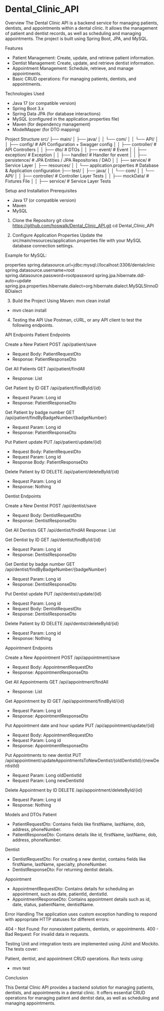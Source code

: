 # Dental_Clinic_API

Overview
The Dental Clinic API is a backend service for managing patients, dentists, and appointments within a dental clinic. It allows the management of patient and dentist records, as well as scheduling and managing appointments. The project is built using Spring Boot, JPA, and MySQL.

Features
- Patient Management: Create, update, and retrieve patient information.
- Dentist Management: Create, update, and retrieve dentist information.
- Appointment Management: Schedule, retrieve, and manage appointments.
- Basic CRUD operations: For managing patients, dentists, and appointments.

Technologies Used
- Java 17 (or compatible version)
- Spring Boot 3.x
- Spring Data JPA (for database interactions)
- MySQL (configured in the application.properties file)
- Maven (for dependency management)
- ModelMapper (for DTO mapping)

Project Structure
src/
 ├── main/
 │   ├── java/
 │   │   └── com/
 │   │       └── API/
 │   │           ├── config/           # API Configuration + Swagger config
 │   │           ├── controller/       # API Controllers
 │   │           ├── dto/              # DTOs
 │   │           ├── event/            # Event
 │   │           ├── exception/        # Exception
 │   │           ├── handler/          # Handler for event
 │   │           ├── persistence/      # JPA Entities / JPA Repositories / DAO
 │   │           ├── service/          # Service Layer
 │   ├── resources/
 │   │   └── application.properties    # Database & Application configuration
 ├── test/
 │   ├── java/
 │   │   └── com/
 │   │       └── API/
 │   │           ├── controller/       # Controller Layer Tests
 │   │           ├── mockData/         # Fixtures File
 │   │           ├── service/          # Service Layer Tests
 
Setup and Installation
Prerequisites

- Java 17 (or compatible version)
- Maven
- MySQL
  
1. Clone the Repository
git clone https://github.com/hoswalk/Dental_Clinic_API.git
cd Dental_Clinic_API

3. Configure Application Properties
Update the src/main/resources/application.properties file with your MySQL database connection settings.

Example for MySQL:

properties
spring.datasource.url=jdbc:mysql://localhost:3306/dentalclinic
spring.datasource.username=root
spring.datasource.password=rootpassword
spring.jpa.hibernate.ddl-auto=update
spring.jpa.properties.hibernate.dialect=org.hibernate.dialect.MySQL5InnoDBDialect

3. Build the Project
Using Maven: mvn clean install
- mvn clean install

4. Testing the API
Use Postman, cURL, or any API client to test the following endpoints.

API Endpoints
Patient Endpoints

Create a New Patient
POST /api/patient/save
- Request Body: PatientRequestDto
- Response: PatientResponseDto

Get All Patients
GET /api/patient/findAll
- Response: List<PatientResponseDto>
  
Get Patient by ID
GET /api/patient/findById/{id}
- Request Param: Long id
- Response: PatientResponseDto
  
Get Patient by badge number
GET /api/patient/findByBadgeNumber/{badgeNumber}
- Request Param: Long id
- Response: PatientResponseDto

Put Patient update
PUT /api/patient/update/{id}
- Request Body: PatientRequestDto
- Request Param: Long id
- Response Body: PatientResponseDto

Delete Patient by ID
DELETE /api/patient/deleteById/{id}
- Request Param: Long id
- Response: Nothing

Dentist Endpoints

Create a New Dentist
POST /api/dentist/save
- Request Body: DentistRequestDto
- Response: DentistResponseDto

Get All Dentists
GET /api/dentist/findAll
Response: List<DentistResponseDto>

Get Dentist by ID
GET /api/dentist/findById/{id}
- Request Param: Long id
- Response: DentistResponseDto

Get Dentist by badge number
GET /api/dentist/findByBadgeNumber/{badgeNumber}
- Request Param: Long id
- Response: DentistResponseDto

Put Dentist update
PUT /api/dentist/update/{id}
- Request Param: Long id
- Request Body: DentistRequestDto
- Response: DentistResponseDto

Delete Patient by ID
DELETE /api/dentist/deleteById/{id}
- Request Param: Long id
- Response: Nothing

Appointment Endpoints

Create a New Appointment
POST /api/appointment/save
- Request Body: AppointmentRequestDto
- Response: AppointmentResponseDto

Get All Appointments
GET /api/appointment/findAll
- Response: List<AppointmentResponseDto>

Get Appointment by ID
GET /api/appointment/findById/{id}
- Request Param: Long id
- Response: AppointmentResponseDto

Put Appointment date and hour update
PUT /api/appointment/update/{id}
- Request Body: AppointmentRequestDto
- Request Param: Long id
- Response: AppointmentResponseDto

Put Appointments to new dentist
PUT /api/appointment/updateAppointmentsToNewDentist/{oldDentistId}/{newDentistId}
- Request Param: Long oldDentistId
- Request Param: Long newDentistId

Delete Appointment by ID
DELETE /api/appointment/deleteById/{id}
- Request Param: Long id
- Response: Nothing

Models and DTOs
Patient
- PatientRequestDto: Contains fields like firstName, lastName, dob, address, phoneNumber.
- PatientResponseDto: Contains details like id, firstName, lastName, dob, address, phoneNumber.

Dentist
- DentistRequestDto: For creating a new dentist, contains fields like firstName, lastName, specialty, phoneNumber.
- DentistResponseDto: For returning dentist details.

Appointment
- AppointmentRequestDto: Contains details for scheduling an appointment, such as date, patientId, dentistId.
- AppointmentResponseDto: Contains appointment details such as id, date, status, patientName, dentistName.

Error Handling
The application uses custom exception handling to respond with appropriate HTTP statuses for different errors:

404 - Not Found: For nonexistent patients, dentists, or appointments.
400 - Bad Request: For invalid data in requests.

Testing
Unit and integration tests are implemented using JUnit and Mockito. The tests cover:

Patient, dentist, and appointment CRUD operations.
Run tests using:
- mvn test

Conclusion

This Dental Clinic API provides a backend solution for managing patients, dentists, and appointments in a dental clinic. It offers essential CRUD operations for managing patient and dentist data, as well as scheduling and managing appointments.
